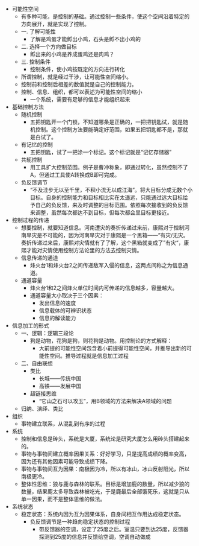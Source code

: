 - 可能性空间
	- 有多种可能，是控制的基础。通过控制一些条件，使这个空间沿着特定的方向展开，就是实现了控制。
	- 一. 了解可能性
		- 了解是鸡蛋才能孵出小鸡，石头是孵不出小鸡的
	- 二. 选择一个方向做目标
		- 孵出来的小鸡是养成蛋鸡还是肉鸡？
	- 三. 控制条件
		- 控制条件，使小鸡按既定的方向进行转化
	- 所谓控制，就是经过干涉，让可能性空间缩小。
	- 控制前和控制后相差的数值就是自己的控制能力。
	- 控制、信息、组织，都可以表述为可能性空间的缩小
		- 一个系统，需要有足够的信息才能组织起来
- 基础控制方法
	- 随机控制
		- 五把钥匙开一个门锁，不知道哪条是正确的，一把把钥匙试，就是随机控制。这个控制方法要能确定好范围，如果五把钥匙都不是，那就是白试了。
	- 有记忆的控制
		- 五把钥匙，试了一把涂一个标记。这个标记就是“记忆存储器”
	- 共轭控制
		- 用工具扩大控制范围。例子是曹冲称象，即通过转化，虽然控制不了A，但通过工具使A转换成B即可完成。
	- 负反馈调节
		- “不及洼步无以至千里，不积小流无以成江海”。将大目标分成无数个小目标。自身的控制能力和目标相比实在太遥远，只能通过远大目标给予自己的负反馈，来及时调整的目标范围。依照每次接收到的负反馈来调整，虽然每次都达不到目标，但每次都会里目标更接近。
- 控制过程的传递
	- 想要控制，就要知道信息。河南遭灾的奏折传递过来前，康熙对于控制河南旱灾是不可能的，因为河南旱灾对于康熙是一个黑箱——“有灾/无灾。奏折传递过来后，康熙对灾情就有了了解，这个黑箱就变成了”有灾“，康熙才能对灾情使用控制方法论里的方法去控制灾情。
	- 信息传递的通道
		- 烽火台1和烽火台2之间传递敌军入侵的信息，这两点间称之为信息通道。
	- 通道容量
		- 烽火台1和2之间烽火单位时间内可传递的信息越多，容量越大。
		- 通道容量大小取决于三个因素：
			- 发出信息的速度
			- 信息载体的可辨识状态
			- 信息的解读能力
- 信息加工的形式
	- 一、逻辑：逻辑三段论
		- 狗是动物，花狗是狗，则花狗是动物。用控制论的方式解释：
			- 大前提的可能性空间包含着小前提得可能性空间，并推导出新的可能性空间。推导过程就是信息加工过程
	- 二、自由联想
		- 类比
			- 长城——传统中国
			- 高铁——发展中国
		- 超链接思维
			- “它山之石可以攻玉”，用B领域的方法来解决A领域的问题
	- 归纳、演绎、类比
- 组织
	- 事物建立联系，从混乱到有序的过程
- 系统
	- 控制和信息是砖头，系统是大厦，系统论是研究大厦怎么用砖头搭建起来的。
	- 事物与事物间建立概率因果关系：好好学习，只是提高成绩的概率变高，因为还有其他因素可能导致成绩下降。
	- 事物与事物间互为因果：南极因为冷，所以有冰山，冰山反射阳光，所以南极更冷。
	- 整体性思维：狼与鹿与森林的联系。目标是增加鹿的数量，所以减少狼的数量，结果鹿太多导致森林被吃光，于是鹿最后全部饿死乐，这就是只从单一因果，而不是整体思维的做法。
- 系统状态
	- 稳定状态：系统内因为互为因果体系，自身间相互作用达成稳定状态。
		- 负反馈调节是一种趋向稳定状态的控制过程
			- 带反馈器的空调，设定了25度之后。室温只要到达25度，反馈器探测到25度的信息并反馈给空调，空调自动做成